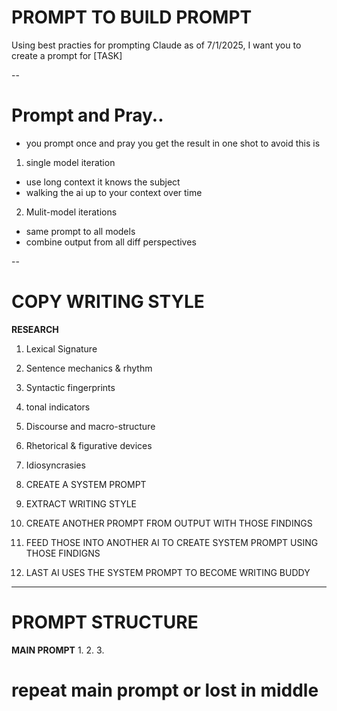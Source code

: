 


# PROMPT TO BUILD PROMPT
Using best practies for prompting Claude as of 7/1/2025, I want you to create a prompt for [TASK]


--

# Prompt and Pray.. 
- you prompt once and pray you get the result in one shot to avoid this is

1. single model iteration
  - use long context it knows the subject
  - walking the ai up to your context over time

 2. Mulit-model iterations
  - same prompt to all models
  - combine output from all diff perspectives

--

# COPY WRITING STYLE


**RESEARCH**
1. Lexical Signature
2. Sentence mechanics & rhythm
3. Syntactic fingerprints
4. tonal indicators
5. Discourse and macro-structure
6. Rhetorical & figurative devices
7. Idiosyncrasies

1. CREATE A SYSTEM PROMPT
2. EXTRACT WRITING STYLE
3. CREATE ANOTHER PROMPT FROM OUTPUT WITH THOSE FINDINGS
4. FEED THOSE INTO ANOTHER AI TO CREATE SYSTEM PROMPT USING THOSE FINDIGNS
5. LAST AI USES THE SYSTEM PROMPT TO BECOME WRITING BUDDY

---


# PROMPT STRUCTURE
**MAIN PROMPT**
<instructions>
1. 
2. 
3.
</instructions>
<samples>
</samples>
# repeat main prompt or lost in middle